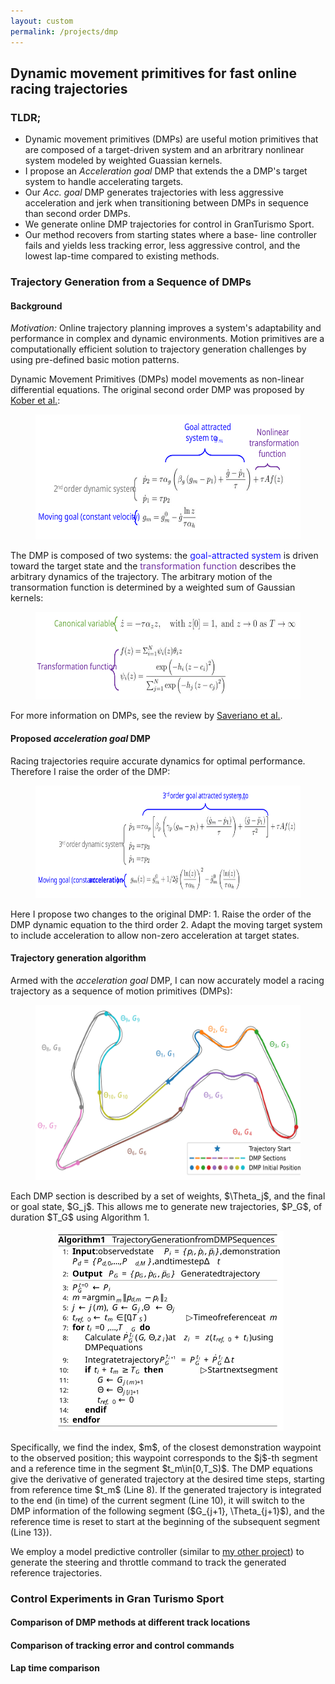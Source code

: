 ```yaml
---
layout: custom
permalink: /projects/dmp
---
```



## Dynamic movement primitives for fast online racing trajectories
### TLDR;
- Dynamic movement primitives (DMPs) are useful motion primitives that are composed of a target-driven system and an arbritrary nonlinear system modeled by weighted Guassian kernels.
- I propose an _Acceleration goal_ DMP that extends the a DMP's target system
to handle accelerating targets.
- Our _Acc. goal_ DMP generates trajectories with less
aggressive acceleration and jerk when transitioning
between DMPs in sequence than second order DMPs.
- We generate online DMP trajectories for control in
GranTurismo Sport.
- Our method recovers from starting states where a base-
line controller fails and yields less tracking error, less
aggressive control, and the lowest lap-time compared
to existing methods.
### Trajectory Generation from a Sequence of DMPs
#### Background
_Motivation:_ Online trajectory planning improves a system's adaptability and performance in complex and dynamic environments. Motion primitives are a computationally efficient solution to trajectory generation challenges by using pre-defined basic motion patterns.

Dynamic Movement Primitives (DMPs) model movements as non-linear differential equations. The original second order DMP was proposed by [Kober et al.](https://ieeexplore.ieee.org/document/5509672/):

<div style="text-align: center;">
<figure>
<img src="./eqns/dmp/dmp2.svg" alt="2nd order DMP equations" height="200"/>       
</figure>
</div>

The DMP is composed of two systems: the <font color="#1212FF">goal-attracted system </font>is driven toward the target state and the <font color="#7030A0">transformation function </font> describes the arbitrary dynamics of the trajectory. The arbitrary motion of the transormation function is determined by a weighted sum of Gaussian kernels:
<div style="text-align: center;">
<figure>
<img src="./eqns/dmp/transformation.svg" alt="2nd Order DMP equations" height="140"/>       
</figure>
</div>


For more information on DMPs, see the review by [Saveriano et al.](https://arxiv.org/pdf/2102.03861.pdf).


#### Proposed _acceleration goal_ DMP
Racing trajectories require accurate dynamics for optimal performance. Therefore I raise the order of the DMP:
<div style="text-align: center;">
<figure>
<img src="./eqns/dmp/dmp3.svg" alt="3rd Order DMP equations" height="180"/>       
</figure>
</div>
Here I propose two changes to the original DMP: 
1. Raise the order of the DMP dynamic equation to the third order
2. Adapt the moving target system to include acceleration to allow non-zero acceleration at target states.

#### Trajectory generation algorithm
Armed with the _acceleration goal_ DMP, I can now accurately model a racing trajectory as a sequence of motion primitives (DMPs):
<div style="text-align: center;">
<figure>
<img src="./figures/annotatedsections.svg" alt="DMP sections" height="280" 
/>
</figure>
</div>
Each DMP section is described by a set of weights, $\Theta_j$, and the final or goal state, $G_j$. This allows me to generate new trajectories, $P_G$, of duration $T_G$ using Algorithm 1.
<div style="text-align: center;">
<figure>
<img src="./figures/algorithm.svg" alt="DMP Trajectory Generation Algorithm" height="320" 
/>
</figure>
</div>
 Specifically, we find the index, $m$, of the closest demonstration waypoint to the observed position; this waypoint corresponds to the $j$-th segment and a reference time in the segment $t_m\in[0,T_S)$. The DMP equations give the derivative of generated trajectory at the desired time steps, starting from reference time $t_m$ (Line 8). If the generated trajectory is integrated to the end (in time) of the current segment (Line 10), it will switch to the DMP information of the following segment ($G_{j+1}, \Theta_{j+1}$), and the reference time is reset to start at the beginning of the subsequent segment (Line 13}).

We employ a model predictive controller (similar to [my other project](https://cwj22.github.io/projects/mpc.html)) to generate the steering and throttle command to track the generated reference trajectories. 

### Control Experiments in Gran Turismo Sport
#### Comparison of DMP methods at different track locations

#### Comparison of tracking error and control commands

#### Lap time comparison